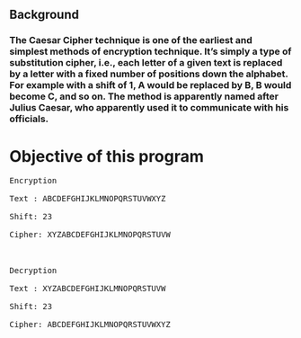 ## Background
### The Caesar Cipher technique is one of the earliest and simplest methods of encryption technique. It’s simply a type of substitution cipher, i.e., each letter of a given text is replaced by a letter with a fixed number of positions down the alphabet. For example with a shift of 1, A would be replaced by B, B would become C, and so on. The method is apparently named after Julius Caesar, who apparently used it to communicate with his officials.

# Objective of this program
<pre>Encryption <br />
Text : ABCDEFGHIJKLMNOPQRSTUVWXYZ <br />
Shift: 23 <br />
Cipher: XYZABCDEFGHIJKLMNOPQRSTUVW <br />

<br />Decryption<br />
Text : XYZABCDEFGHIJKLMNOPQRSTUVW <br />
Shift: 23 <br />
Cipher: ABCDEFGHIJKLMNOPQRSTUVWXYZ</pre>
